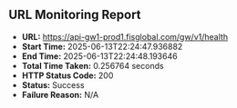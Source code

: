 ## URL Monitoring Report

- **URL:** https://api-gw1-prod1.fisglobal.com/gw/v1/health
- **Start Time:** 2025-06-13T22:24:47.936882
- **End Time:** 2025-06-13T22:24:48.193646
- **Total Time Taken:** 0.256764 seconds
- **HTTP Status Code:** 200
- **Status:** Success
- **Failure Reason:** N/A
